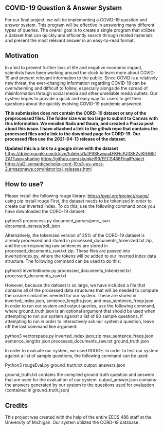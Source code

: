 ## COVID-19 Question & Answer System
For our final project, we will be implementing a COVID-19 question and answer system. This program will be effective in answering many different types of queries. The overall goal is to create a single program that utilizes a dataset that can quickly and efficiently search through related materials and present the most relevant answer in an easy-to-read format. 

## Motivation
In a bid to prevent further loss of life and negative economic impact, scientists have been working around the clock to learn more about COVID-19 and present relevant information to the public. Since COVID is a relatively new threat, the ever-changing information regarding COVID-19 can be overwhelming and difficult to follow, especially alongside the spread of misinformation through social media and other unreliable media outlets. Our system hopes to provide a quick and easy way for users to get their questions about the quickly evolving COVID-19 pandemic answered. 


**This submission does not contain the CORD-19 dataset or any of the preprocessed files. The folder size was too large to submit to Canvas with this information.
We emailed Rada and Gaura, and created a Piazza post about this issue. I have attached a link to the github repo that contains the processed files and a link to the
download page for CORD-19. Our processed files use the 2021-04-13 release of the dataset.**

**Updated this is a link to a google drive with the dataset**
https://drive.google.com/drive/folders/1atPRSFwwo4FKHcPJtf8E2vlKIEM5fZA1?usp=sharing
https://github.com/skunkel99/EECS486FinalProject
https://ai2-semanticscholar-cord-19.s3-us-west-2.amazonaws.com/historical_releases.html


## How to use?
Please install the following rouge library: https://pypi.org/project/rouge/ using pip install rouge
First, the dataset needs to be tokenized in order to create our inverted index. To do this, use the following command once you have downloaded the CORD-19 dataset:

python3 preprocess.py document_parses/pmc_json document_parses/pdf_json

Alternatively, the tokenized version of 25% of the CORD-19 dataset is already processed and stored in processed_documents_tokenized.txt.zip, and the corresponding raw sentences  are stored in processed_documents_raw.txt.zip. These files are passed into invertedindex.py, where the tokens will be added to our inverted index data structure. The following command can be used to do this:

python3 invertedindex.py processed_documents_tokenized.txt processed_documents_raw.txt

However, because the dataset is so large, we have included a file that contains all of the processed data structures that will be needed to compute the cosine similarities needed for our system. These are stored in inverted_index.json, sentence_lengths.json, and max_sentence_freqs.json. 
In order to run our system and output queries, use the following command, where ground_truth.json is an optional argument that should be used when attempting to run our system against a list of 80 sample questions. If attempting to run in order to interactively ask our system a question, leave off the last command line argument:

python3 vectorspace.py inverted_index.json.zip max_sentence_freqs.json sentence_lengths.json processed_documents_raw.txt ground_truth.json 

In order to evaluate our system, we used ROUGE. In order to test our system against a list of sample questions, the following command can be used:

Python3 rougeEval.py ground_truth.txt output_answers.json

ground_truth.txt contains the compiled ground truth question and answers that are used for the evaluation of our system. 
output_answer.json contains the answers generated by our system to the questions used for evaluation (contained in ground_truth.json)

## Credits
This project was created with the help of the entire EECS 486 staff at the University of Michigan. Our system utilized the CORD-19 database.
